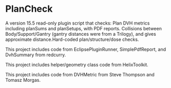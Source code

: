 # PlanCheck

A version 15.5 read-only plugin script that checks:
Plan DVH metrics including planSums and planSetups, with PDF reports.
Collisions between Body/Support/Gantry (gantry distances were from a Trilogy), and gives approximate distance.Hard-coded plan/structure/dose checks.

This project includes code from EclipsePluginRunner, SimplePdfReport, and DvhSummary from redcurry.

This project includes helper/geometry class code from HelixToolkit.

This project includes code from DVHMetric from Steve Thompson and Tomasz Morgas.
